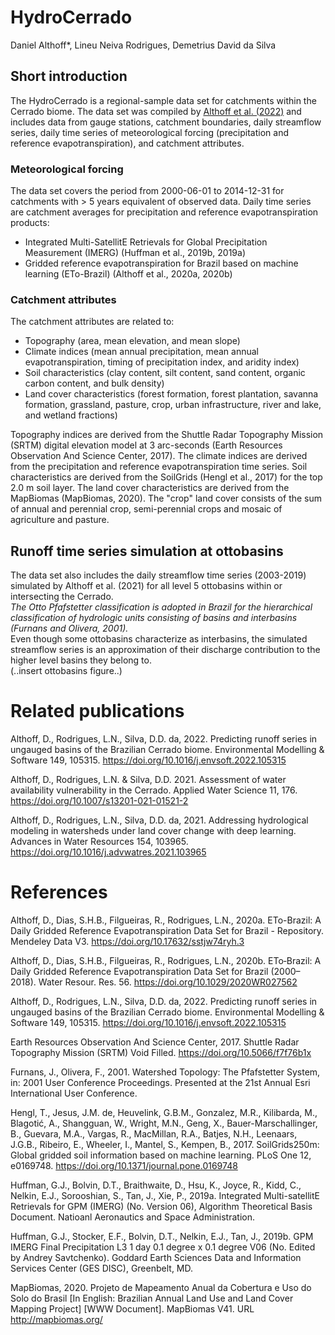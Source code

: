 # HydroCerrado
Daniel Althoff*, Lineu Neiva Rodrigues, Demetrius David da Silva

## Short introduction
The HydroCerrado is a regional-sample data set for catchments within the Cerrado biome.
The data set was compiled by <a href='[https://disc.gsfc.nasa.gov/datasets/](https://doi.org/10.1016/j.envsoft.2022.105315)' target='blank'>Althoff et al. (2022)</a> and includes data from gauge stations, catchment boundaries, daily streamflow series, daily time series of meteorological forcing (precipitation and reference evapotranspiration), and catchment attributes.

### Meteorological forcing
The data set covers the period from 2000-06-01 to 2014-12-31 for catchments with > 5 years equivalent of observed data.
Daily time series are catchment averages for precipitation and reference evapotranspiration products:
- Integrated Multi-SatellitE Retrievals for Global Precipitation Measurement (IMERG) (Huffman et al., 2019b, 2019a)
- Gridded reference evapotranspiration for Brazil based on machine learning (ETo-Brazil) (Althoff et al., 2020a, 2020b)

### Catchment attributes
The catchment attributes are related to:
- Topography (area, mean elevation, and mean slope)
- Climate indices (mean annual precipitation, mean annual evapotranspiration, timing of precipitation index, and aridity index)
- Soil characteristics (clay content, silt content, sand content, organic carbon content, and bulk density)
- Land cover characteristics (forest formation, forest plantation, savanna formation, grassland, pasture, crop, urban infrastructure, river and lake, and wetland fractions)

Topography indices are derived from the Shuttle Radar Topography Mission (SRTM) digital elevation model at 3 arc-seconds (Earth Resources Observation And Science Center, 2017). The climate indices are derived from the precipitation and reference evapotranspiration time series. Soil characteristics are derived from the SoilGrids (Hengl et al., 2017) for the top 2.0 m soil layer. The land cover characteristics are derived from the MapBiomas (MapBiomas, 2020). The "crop" land cover consists of the sum of annual and perennial crop, semi-perennial crops and mosaic of agriculture and pasture.

## Runoff time series simulation at ottobasins
The data set also includes the daily streamflow time series (2003-2019) simulated by Althoff et al. (2021) for all level 5 ottobasins within or intersecting the Cerrado.\
*The Otto Pfafstetter classification is adopted in Brazil for the hierarchical classification of hydrologic units consisting of basins and interbasins (Furnans and Olivera, 2001).*\
Even though some ottobasins characterize as interbasins, the simulated streamflow series is an approximation of their discharge contribution to the higher level basins they belong to.\
(..insert ottobasins figure..)

# Related publications

Althoff, D., Rodrigues, L.N., Silva, D.D. da, 2022. Predicting runoff series in ungauged basins of the Brazilian Cerrado biome. Environmental Modelling & Software 149, 105315. https://doi.org/10.1016/j.envsoft.2022.105315

Althoff, D., Rodrigues, L.N. & Silva, D.D. 2021. Assessment of water availability vulnerability in the Cerrado. Applied Water Science 11, 176. https://doi.org/10.1007/s13201-021-01521-2

Althoff, D., Rodrigues, L.N., Silva, D.D. da, 2021. Addressing hydrological modeling in watersheds under land cover change with deep learning. Advances in Water Resources 154, 103965. https://doi.org/10.1016/j.advwatres.2021.103965


# References
Althoff, D., Dias, S.H.B., Filgueiras, R., Rodrigues, L.N., 2020a. ETo-Brazil: A Daily Gridded Reference Evapotranspiration Data Set for Brazil - Repository. Mendeley Data V3. https://doi.org/10.17632/sstjw74ryh.3

Althoff, D., Dias, S.H.B., Filgueiras, R., Rodrigues, L.N., 2020b. ETo‐Brazil: A Daily Gridded Reference Evapotranspiration Data Set for Brazil (2000–2018). Water Resour. Res. 56. https://doi.org/10.1029/2020WR027562

Althoff, D., Rodrigues, L.N., Silva, D.D. da, 2022. Predicting runoff series in ungauged basins of the Brazilian Cerrado biome. Environmental Modelling & Software 149, 105315. https://doi.org/10.1016/j.envsoft.2022.105315

Earth Resources Observation And Science Center, 2017. Shuttle Radar Topography Mission (SRTM) Void Filled. https://doi.org/10.5066/f7f76b1x

Furnans, J., Olivera, F., 2001. Watershed Topology: The Pfafstetter System, in: 2001 User Conference Proceedings. Presented at the 21st Annual Esri International User Conference.

Hengl, T., Jesus, J.M. de, Heuvelink, G.B.M., Gonzalez, M.R., Kilibarda, M., Blagotić, A., Shangguan, W., Wright, M.N., Geng, X., Bauer-Marschallinger, B., Guevara, M.A., Vargas, R., MacMillan, R.A., Batjes, N.H., Leenaars, J.G.B., Ribeiro, E., Wheeler, I., Mantel, S., Kempen, B., 2017. SoilGrids250m: Global gridded soil information based on machine learning. PLoS One 12, e0169748. https://doi.org/10.1371/journal.pone.0169748

Huffman, G.J., Bolvin, D.T., Braithwaite, D., Hsu, K., Joyce, R., Kidd, C., Nelkin, E.J., Sorooshian, S., Tan, J., Xie, P., 2019a. Integrated Multi-satellitE Retrievals for GPM (IMERG) (No. Version 06), Algorithm Theoretical Basis Document. Natioanl Aeronautics and Space Administration.

Huffman, G.J., Stocker, E.F., Bolvin, D.T., Nelkin, E.J., Tan, J., 2019b. GPM IMERG Final Precipitation L3 1 day 0.1 degree x 0.1 degree V06 (No. Edited by Andrey Savtchenko). Goddard Earth Sciences Data and Information Services Center (GES DISC), Greenbelt, MD.

MapBiomas, 2020. Projeto de Mapeamento Anual da Cobertura e Uso do Solo do Brasil [In English: Brazilian Annual Land Use and Land Cover Mapping Project] [WWW Document]. MapBiomas V41. URL http://mapbiomas.org/


